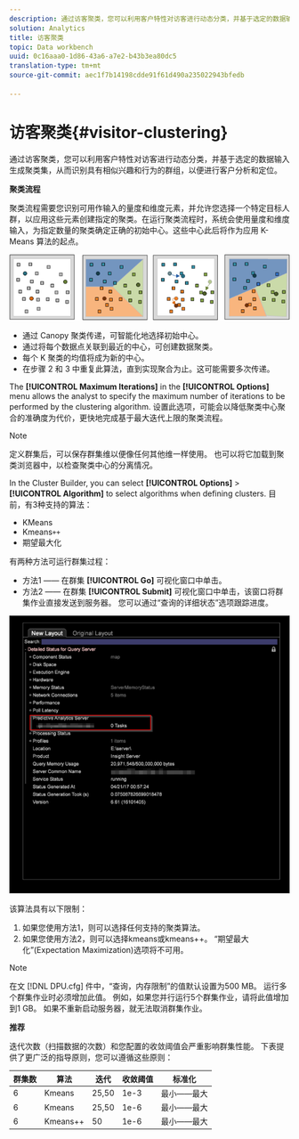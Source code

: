 ```yaml
---
description: 通过访客聚类，您可以利用客户特性对访客进行动态分类，并基于选定的数据输入生成聚类集，从而识别具有相似兴趣和行为的群组，以便进行客户分析和定位。
solution: Analytics
title: 访客聚类
topic: Data workbench
uuid: 0c16aaa0-1d86-43a6-a7e2-b43b3ea80dc5
translation-type: tm+mt
source-git-commit: aec1f7b14198cdde91f61d490a235022943bfedb

---
```



# 访客聚类{#visitor-clustering}

通过访客聚类，您可以利用客户特性对访客进行动态分类，并基于选定的数据输入生成聚类集，从而识别具有相似兴趣和行为的群组，以便进行客户分析和定位。

**聚类流程**

聚类流程需要您识别可用作输入的量度和维度元素，并允许您选择一个特定目标人群，以应用这些元素创建指定的聚类。在运行聚类流程时，系统会使用量度和维度输入，为指定数量的聚类确定正确的初始中心。这些中心此后将作为应用 K-Means 算法的起点。

![](assets/K_algorithm.png)

* 通过 Canopy 聚类传递，可智能化地选择初始中心。
* 通过将每个数据点关联到最近的中心，可创建数据聚类。
* 每个 K 聚类的均值将成为新的中心。
* 在步骤 2 和 3 中重复此算法，直到实现聚合为止。这可能需要多次传递。

The **[!UICONTROL Maximum Iterations]** in the **[!UICONTROL Options]** menu allows the analyst to specify the maximum number of iterations to be performed by the clustering algorithm. 设置此选项，可能会以降低聚类中心聚合的准确度为代价，更快地完成基于最大迭代上限的聚类流程。

>[!NOTE]
>
>定义群集后，可以保存群集维以便像任何其他维一样使用。 也可以将它加载到聚类浏览器中，以检查聚类中心的分离情况。

In the Cluster Builder, you can select **[!UICONTROL Options]** > **[!UICONTROL Algorithm]** to select algorithms when defining clusters. 目前，有3种支持的算法：

* KMeans
* Kmeans`++`
* 期望最大化

有两种方法可运行群集过程：

* 方法1 —— 在群集 **[!UICONTROL Go]** 可视化窗口中单击。
* 方法2 —— 在群集 **[!UICONTROL Submit]** 可视化窗口中单击，该窗口将群集作业直接发送到服务器。 您可以通过“查询的详细状态”选项跟踪进度。

![](assets/dwb_visitorclustering.png)

该算法具有以下限制：

1. 如果您使用方法1，则可以选择任何支持的聚类算法。
1. 如果您使用方法2，则可以选择kmeans或kmeans++。 “期望最大化”(Expectation Maximization)选项将不可用。

>[!NOTE]
>
>在文 [!DNL DPU.cfg] 件中，“查询，内存限制”的值默认设置为500 MB。 运行多个群集作业时必须增加此值。 例如，如果您并行运行5个群集作业，请将此值增加到1 GB。 如果不重新启动服务器，就无法取消群集作业。

**推荐**

迭代次数（扫描数据的次数）和您配置的收敛阈值会严重影响群集性能。 下表提供了更广泛的指导原则，您可以遵循这些原则：

| 群集数 | 算法 | 迭代 | 收敛阈值 | 标准化 |
|---|---|---|---|---|
| 6 | Kmeans | 25,50 | 1e-3 | 最小——最大 |
| 6 | Kmeans | 25,50 | 1e-6 | 最小——最大 |
| 6 | Kmeans++ | 50 | 1e-6 | 最小——最大 |
